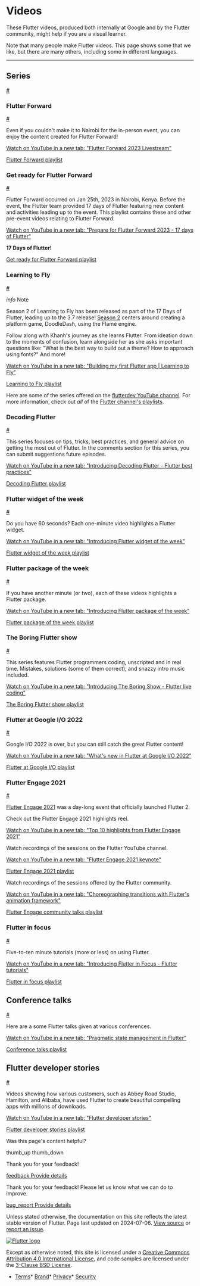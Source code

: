 Videos
======

These Flutter videos, produced both internally at Google and by the Flutter community, might help if you are a visual learner.

Note that many people make Flutter videos. This page shows some that we like, but there are many others, including some in different languages.

---

Series
------

[#](#series)

### Flutter Forward

[#](#flutter-forward)

Even if you couldn't make it to Nairobi for the in-person event, you can enjoy the content created for Flutter Forward!

[Watch on YouTube in a new tab: "Flutter Forward 2023 Livestream"](https://www.youtube.com/watch/zKQYGKAe5W8)

[Flutter Forward playlist](https://www.youtube.com/playlist?list=PLjxrf2q8roU3LvrdR8Hv_phLrTj0xmjnD)

### Get ready for Flutter Forward

[#](#get-ready-for-flutter-forward)

Flutter Forward occurred on Jan 25th, 2023 in Nairobi, Kenya. Before the event, the Flutter team provided 17 days of Flutter featuring new content and activities leading up to the event. This playlist contains these and other pre-event videos relating to Flutter Forward.

[Watch on YouTube in a new tab: "Prepare for Flutter Forward 2023 - 17 days of Flutter"](https://www.youtube.com/watch/hpgkrUPRBjc)

**17 Days of Flutter!**

[Get ready for Flutter Forward playlist](https://www.youtube.com/playlist?list=PLjxrf2q8roU3PUEaM4yYXqvFMEwOluBNl)

### Learning to Fly

[#](#learning-to-fly)

*info* Note

Season 2 of Learning to Fly has been released as part of the 17 Days of Flutter, leading up to the 3.7 release! [Season 2](https://www.youtube.com/watch?v=ILTx1Wa33Z0) centers around creating a platform game, DoodleDash, using the Flame engine.

Follow along with Khanh's journey as she learns Flutter. From ideation down to the moments of confusion, learn alongside her as she asks important questions like: "What is the best way to build out a theme? How to approach using fonts?" And more!

[Watch on YouTube in a new tab: "Building my first Flutter app | Learning to Fly"](https://www.youtube.com/watch/CkcvVZZEsJE)

[Learning to Fly playlist](https://www.youtube.com/playlist?list=PLjxrf2q8roU3X18pAQWLyCJaa79RpqWnn)

Here are some of the series offered on the [flutterdev YouTube channel](https://www.youtube.com/@flutterdev). For more information, check out *all* of the [Flutter channel's playlists](https://www.youtube.com/@flutterdev/playlists).

### Decoding Flutter

[#](#decoding-flutter)

This series focuses on tips, tricks, best practices, and general advice on getting the most out of Flutter. In the comments section for this series, you can submit suggestions future episodes.

[Watch on YouTube in a new tab: "Introducing Decoding Flutter - Flutter best practices"](https://www.youtube.com/watch/QIW35-vcA2o)

[Decoding Flutter playlist](https://www.youtube.com/playlist?list=PLjxrf2q8roU1fRV40Ec8200rX6OuQkmnl)

### Flutter widget of the week

[#](#flutter-widget-of-the-week)

Do you have 60 seconds? Each one-minute video highlights a Flutter widget.

[Watch on YouTube in a new tab: "Introducing Flutter widget of the week"](https://www.youtube.com/watch/b_sQ9bMltGU)

[Flutter widget of the week playlist](https://www.youtube.com/playlist?list=PLjxrf2q8roU23XGwz3Km7sQZFTdB996iG)

### Flutter package of the week

[#](#flutter-package-of-the-week)

If you have another minute (or two), each of these videos highlights a Flutter package.

[Watch on YouTube in a new tab: "Introducing Flutter package of the week"](https://www.youtube.com/watch/QFcFEpFmNJ8)

[Flutter package of the week playlist](https://www.youtube.com/playlist?list=PLjxrf2q8roU1quF6ny8oFHJ2gBdrYN_AK)

### The Boring Flutter show

[#](#the-boring-flutter-show)

This series features Flutter programmers coding, unscripted and in real time. Mistakes, solutions (some of them correct), and snazzy intro music included.

[Watch on YouTube in a new tab: "Introducing The Boring Show - Flutter live coding"](https://www.youtube.com/watch/vqPG1tU6-c0)

[The Boring Flutter show playlist](https://www.youtube.com/playlist?list=PLjxrf2q8roU3ahJVrSgAnPjzkpGmL9Czl)

### Flutter at Google I/O 2022

[#](#flutter-at-google-io-2022)

Google I/O 2022 is over, but you can still catch the great Flutter content!

[Watch on YouTube in a new tab: "What's new in Flutter at Google I/O 2022"](https://www.youtube.com/watch/w_ezWG1yKQQ)

[Flutter at Google I/O playlist](https://www.youtube.com/playlist?list=PLjxrf2q8roU1kHjuHoFGBLCxjy4h2WOcP)

### Flutter Engage 2021

[#](#flutter-engage-2021)

[Flutter Engage 2021](https://events.flutter.dev/) was a day-long event that officially launched Flutter 2.

Check out the Flutter Engage 2021 highlights reel.

[Watch on YouTube in a new tab: "Top 10 highlights from Flutter Engage 2021"](https://www.youtube.com/watch/IdrCyS7EF8M)

Watch recordings of the sessions on the Flutter YouTube channel.

[Watch on YouTube in a new tab: "Flutter Engage 2021 keynote"](https://www.youtube.com/watch/zSbsIiluixw)

[Flutter Engage 2021 playlist](https://www.youtube.com/playlist?list=PLjxrf2q8roU21cXt24HLm-ZODXmr4Jw0C)

Watch recordings of the sessions offered by the Flutter community.

[Watch on YouTube in a new tab: "Choreographing transitions with Flutter's animation framework"](https://www.youtube.com/watch/-_de6IfY2RU)

[Flutter Engage community talks playlist](https://www.youtube.com/playlist?list=PLjxrf2q8roU1ln3WoiGTUvLr7ZrPPFvXv)

### Flutter in focus

[#](#flutter-in-focus)

Five-to-ten minute tutorials (more or less) on using Flutter.

[Watch on YouTube in a new tab: "Introducing Flutter in Focus - Flutter tutorials"](https://www.youtube.com/watch/wgTBLj7rMPM)

[Flutter in focus playlist](https://www.youtube.com/playlist?list=PLjxrf2q8roU2HdJQDjJzOeO6J3FoFLWr2)

Conference talks
----------------

[#](#conference-talks)

Here are a some Flutter talks given at various conferences.

[Watch on YouTube in a new tab: "Pragmatic state management in Flutter"](https://www.youtube.com/watch/d_m5csmrf7I)

[Conference talks playlist](https://www.youtube.com/playlist?list=PLjxrf2q8roU1UJ0OEpANodVMVm1GeE7Ti)

Flutter developer stories
-------------------------

[#](#flutter-developer-stories)

Videos showing how various customers, such as Abbey Road Studio, Hamilton, and Alibaba, have used Flutter to create beautiful compelling apps with millions of downloads.

[Watch on YouTube in a new tab: "Flutter developer stories"](https://www.youtube.com/watch/_ACWeGGBP4E)

[Flutter developer stories playlist](https://www.youtube.com/playlist?list=PLjxrf2q8roU33POuWi4bK0zvDpAHK6759)

Was this page's content helpful?

thumb\_up thumb\_down

Thank you for your feedback!

 [feedback Provide details](https://github.com/flutter/website/issues/new?template=1_page_issue.yml&&page-url=https://docs.flutter.dev/resources/videos/&page-source=https://github.com/flutter/website/tree/main/src/content/resources/videos.md)

Thank you for your feedback! Please let us know what we can do to improve.

 [bug\_report Provide details](https://github.com/flutter/website/issues/new?template=1_page_issue.yml&&page-url=https://docs.flutter.dev/resources/videos/&page-source=https://github.com/flutter/website/tree/main/src/content/resources/videos.md)

Unless stated otherwise, the documentation on this site reflects the latest stable version of Flutter. Page last updated on 2024-07-06. [View source](https://github.com/flutter/website/tree/main/src/content/resources/videos.md) or [report an issue](https://github.com/flutter/website/issues/new?template=1_page_issue.yml&&page-url=https://docs.flutter.dev/resources/videos/&page-source=https://github.com/flutter/website/tree/main/src/content/resources/videos.md "Report an issue with this page").

[![Flutter logo](/assets/images/branding/flutter/logo+text/horizontal/white.svg)](https://flutter.dev)

Except as otherwise noted, this site is licensed under a [Creative Commons Attribution 4.0 International License](https://creativecommons.org/licenses/by/4.0/), and code samples are licensed under the [3-Clause BSD License](https://opensource.org/licenses/BSD-3-Clause).

* [Terms](/tos "Terms of use")* [Brand](/brand "Brand usage guidelines")* [Privacy](https://policies.google.com/privacy "Privacy policy")* [Security](/security "Security philosophy and practices")

   